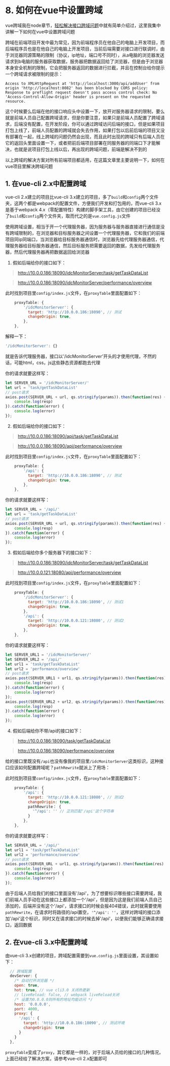 # 8. 如何在vue中设置跨域

vue跨域我在node章节，[轻松解决接口跨域问题](./../../node/nodeJs/practice-16.md)中就有简单介绍过，这里我集中讲解一下如何在vue中设置跨域问题

跨域在前端项目开发中最为常见，因为前端程序员在他自己的电脑上开发项目，而后端程序员也是在他自己的电脑上开发项目，当前后端需要对接口进行联调时，由于浏览器同源策略的限制（协议，ip地址，端口号不同时），从a电脑的浏览器发送请求到b电脑的服务器获取数据，服务器把数据返回给了浏览器，但是由于浏览器本身安全机制的限制，它会把服务器返回的数据进行拦截，并且在控制台给你提示一个跨域请求被限制的提示：

```
Access to XMLHttpRequest at 'http://localhost:3000/api/addUser' from origin 'http://localhost:8082' has been blocked by CORS policy: Response to preflight request doesn't pass access control check: No 'Access-Control-Allow-Origin' header is present on the requested resource.
```

这个时候要么后端在他的接口响应头中设置一下，放开对服务器请求的限制，要么就是前端人员自己配置跨域请求，但是你要注意，如果只是前端人员配置了跨域请求，后端没有配置，在开发阶段，你可以通过跨域访问后端的接口，但是如果项目打包上线了，前端人员配置的跨域就会失去作用，如果打包以后前后端的项目又没有部署在一起，线上跨域的问题仍然会出现，而且此时出现的跨域只有后端人员在它的返回头里面设置一下，或者把前后端项目部署在同服务器的同端口下才能解决，也就是说项目打包上线以后，再出现的跨域问题，前端是解决不到的

以上跨域的解决方案对所有前端项目都适用，在这篇文章里主要说明一下，如何在vue项目里解决跨域问题

## 1. 在vue-cli 2.x中配置跨域

vue-cli 2.x建立的项目比vue-cli 3.x建立的项目，多了`build`和`config`两个文件夹，这两个都是webpack的配置文件，方便我们开发和打包用的，而vue-cli 3.x是基于webpack 4.x（零配置特性）构建的脚手架工具，由它创建的项目已经没了`build`和`config`两个文件夹，取而代之的是`vue.config.js`文件

使用跨域设置，相当于开一个代理服务器，因为服务器与服务器直接进行通信是没有跨域限制的，在浏览器和目标服务器之间设置一个代理服务器，它和我们的前端项目同ip同端口，当浏览器给目标服务器通信时，浏览器先给代理服务器通信，代理服务器给目标服务器通信，然后目标服务把需要返回的数据，先发给代理服务器，然后代理服务器再把数据返回给浏览器

1. 假如后端给你的接口如下：

> http://10.0.0.186:18090/idcMonitorServer/task/getTaskDataList

> http://10.0.0.186:18090/idcMonitorServer/performance/overview

此时找到项目里`config/index.js`文件，在`proxyTable`里面配置如下：
```js
    proxyTable: {
        '/idcMonitorServer': {
          target: 'http://10.0.0.186:18090', // 测试
          changeOrigin: true,
        },
    },
```
解释一下：
```js
'/idcMonitorServer': {}
```
就是告诉代理服务器，接口以'/idcMonitorServer'开头的才使用代理，不然的话，可能html，css，js这些静态资源都跑去代理

你的请求就要这样写：
```js
let SERVER_URL = '/idcMonitorServer/'
let url = 'task/getTaskDataList'
// post请求
axios.post(SERVER_URL + url, qs.stringify(params)).then(function(res) {
    console.log(resp)
}).catch(function(error) {
    console.log(error)
});
```
2. 假如后端给你的接口如下：

> http://10.0.0.186:18090/api/task/getTaskDataList

> http://10.0.0.186:18090/api/performance/overview

此时找到项目里`config/index.js`文件，在`proxyTable`里面配置如下：
```js
    proxyTable: {
        '/api': {
          target: 'http://10.0.0.186:18090', // 测试
          changeOrigin: true,
        },
    },
```
你的请求就要这样写：
```js
let SERVER_URL = '/api/'
let url = 'task/getTaskDataList'
// post请求
axios.post(SERVER_URL + url, qs.stringify(params)).then(function(res) {
    console.log(resp)
}).catch(function(error) {
    console.log(error)
});
```
3. 假如后端给你多个服务器下的接口如下：

> http://10.0.0.186:18090/idcMonitorServer/task/getTaskDataList

> http://10.0.0.121:18080/api/performance/overview

此时找到项目里`config/index.js`文件，在`proxyTable`里面配置如下：
```js
    proxyTable: {
        '/idcMonitorServer': {
          target: 'http://10.0.0.186:18090', // 测试1
          changeOrigin: true,
        },
        '/api': {
          target: 'http://10.0.0.121:18080', // 测试2
          changeOrigin: true,
        },
    },
```
你的请求就要这样写：
```js
let SERVER_URL1 = '/idcMonitorServer/'
let SERVER_URL2 = '/api/'
let url1 = 'task/getTaskDataList'
let url2 = 'performance/overview'
// post请求
axios.post(SERVER_URL1 + url1, qs.stringify(params)).then(function(res) {
    console.log(resp)
}).catch(function(error) {
    console.log(error)
});
axios.post(SERVER_URL2 + url2, qs.stringify(params)).then(function(res) {
    console.log(resp)
}).catch(function(error) {
    console.log(error)
});
```
4. 假如后端给你不带/api的接口如下：

> http://10.0.0.186:18090/task/getTaskDataList

> http://10.0.0.186:18090/performance/overview

给的接口里既没有`/api`也没有像我的项目里`/idcMonitorServer`这类标识，这种接口应该如何配置跨域呢？`pathRewrite`就派上了用场：

此时找到项目里`config/index.js`文件，在`proxyTable`里面配置如下：
```js
    proxyTable: {
        '/api': {
          target: 'http://10.0.0.121:18080', // 测试2
          changeOrigin: true,
          pathRewrite： {
            '^/api': '' // 正则匹配'/api'这个字符串
          }
        },
    },
```
你的请求就要这样写：
```js
let SERVER_URL = '/api/'
let url1 = 'task/getTaskDataList'
let url2 = 'performance/overview'
// post请求
axios.post(SERVER_URL + url1, qs.stringify(params)).then(function(res) {
    console.log(resp)
}).catch(function(error) {
    console.log(error)
});
```
由于后端人员给我们的接口里面没有'/api'，为了想要标识哪些接口需要跨域，我们前端人员手动在这些接口上都添加一个'/api'，但是因为这是我们前端人员自己添加的，后端并没有这个'/api'，请求接口的时候会报404错误，此时就需要使用`pathRewrite`，在请求时将路径的/api置空，`'^/api': ''`，这样对跨域的接口添加'/api'这个标识，同时又在请求接口的时候去掉'/api'，以便我们能够正确请求接口，返回数据

## 2. 在vue-cli 3.x中配置跨域

由vue-cli 3.x创建的项目，跨域配置需要到`vue.config.js`里面设置，其设置如下：
```js
  // 跨域配置
  devServer: {
    /* 自动打开浏览器 */
    open: true,
    hot: true, // vue cli3.0 关闭热更新
    // liveReload: false, // webpack liveReload关闭
    /* 设置为0.0.0.0则所有的地址均能访问 */
    host: '0.0.0.0',
    port: 4000,
    proxy: {
      '/api': {
        target: 'http://10.0.0.186:18090', // 测试环境
        changeOrigin: true
      }
    }
  },
```
`proxyTable`变成了`proxy`，其它都是一样的，对于后端人员给的接口的几种情况，上面已经给了解决方案，请参考vue-cli 2.x配置即可

<style>
    .page p, div, ol {
        font-size: 14px;
    }
</style>